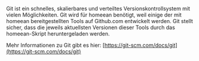 Git ist ein schnelles, skalierbares und verteiltes Versionskontrollsystem mit vielen Möglichkeiten. Git wird für homeean benötigt, weil einige der mit homeean bereitgestellten Tools auf Github.com entwickelt werden. Git stellt sicher, dass die jeweils aktuellsten Versionen dieser Tools durch das homeean-Skript heruntergeladen werden.

Mehr Informationen zu Git gibt es hier: [https://git-scm.com/docs/git](https://git-scm.com/docs/git)